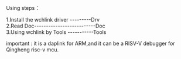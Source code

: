
Using steps：<Br/>

 1.Install the wchlink driver ---------Drv<Br/>
 2.Read Doc--------------------------Doc<Br/>
 3.Using wchlink by Tools -----------Tools<Br/>


important : it is a daplink for ARM,and it can be a RISV-V debugger for Qingheng risc-v mcu.<Br/>